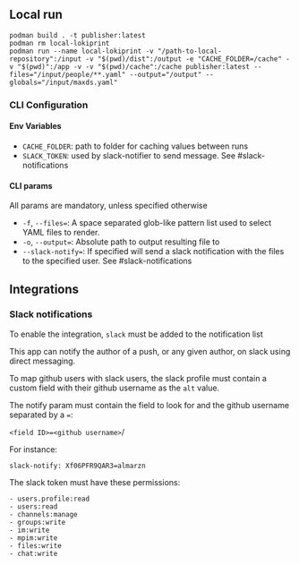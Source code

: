 
## 

## Local run

```
podman build . -t publisher:latest
podman rm local-lokiprint  
podman run --name local-lokiprint -v "/path-to-local-repository":/input -v "$(pwd)/dist":/output -e "CACHE_FOLDER=/cache" -v "$(pwd)":/app -v -v "$(pwd)/cache":/cache publisher:latest --files="/input/people/**.yaml" --output="/output" --globals="/input/maxds.yaml"
```

### CLI Configuration

#### Env Variables

 - `CACHE_FOLDER`: path to folder for caching values between runs
 - `SLACK_TOKEN`: used by slack-notifier to send message. See #slack-notifications

#### CLI params

All params are mandatory, unless specified otherwise

- `-f`, `--files=`: A space separated glob-like pattern list used to select YAML files to render.
- `-o`, `--output=`: Absolute path to output resulting file to
- `--slack-notify=`: If specified will send a slack notification with the files to the specified user. See #slack-notifications


## Integrations

### Slack notifications

To enable the integration, `slack` must be added to the notification list

This app can notify the author of a push, or any given author, on slack using direct messaging.

To map github users with slack users, the slack profile must contain a custom field with their github username as the `alt` value. 

The notify param must contain the field to look for and the github username separated by a `=`:

`<field ID>=<github username>`/

For instance:

`slack-notify: Xf06PFR9QAR3=almarzn`

The slack token must have these permissions:

```
- users.profile:read
- users:read
- channels:manage
- groups:write
- im:write
- mpim:write
- files:write
- chat:write
```